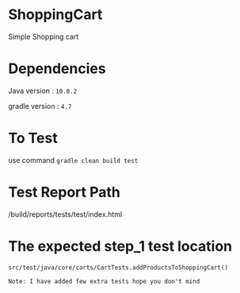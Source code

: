 # ShoppingCart

Simple Shopping cart

# Dependencies

Java version : `10.0.2`

gradle version : `4.7`


# To Test

use command `gradle clean build test`


# Test Report Path

/build/reports/tests/test/index.html


# The expected step_1  test location

`src/test/java/core/carts/CartTests.addProductsToShoppingCart()`

`Note: I have added few extra tests hope you don't mind`
